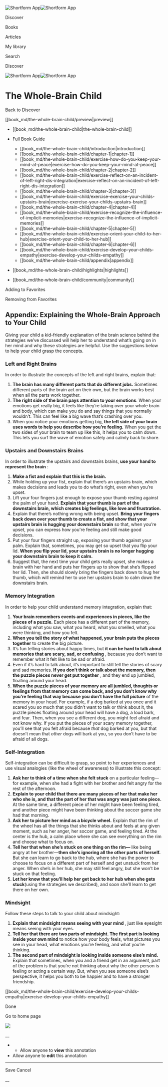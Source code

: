 ![Shortform App](/img/logo.36a2399e.svg)![Shortform App](/img/logo-dark.70c1b072.svg)

Discover

Books

Articles

My library

Search

Discover

![Shortform App](/img/logo.36a2399e.svg)![Shortform App](/img/logo-dark.70c1b072.svg)

# The Whole-Brain Child

Back to Discover

[[book_md/the-whole-brain-child/preview|preview]]

  * [[book_md/the-whole-brain-child|the-whole-brain-child]]
  * Full Book Guide

    * [[book_md/the-whole-brain-child/introduction|introduction]]
    * [[book_md/the-whole-brain-child/chapter-1|chapter-1]]
    * [[book_md/the-whole-brain-child/exercise-how-do-you-keep-your-mind-at-peace|exercise-how-do-you-keep-your-mind-at-peace]]
    * [[book_md/the-whole-brain-child/chapter-2|chapter-2]]
    * [[book_md/the-whole-brain-child/exercise-reflect-on-an-incident-of-left-right-dis-integration|exercise-reflect-on-an-incident-of-left-right-dis-integration]]
    * [[book_md/the-whole-brain-child/chapter-3|chapter-3]]
    * [[book_md/the-whole-brain-child/exercise-exercise-your-childs-upstairs-brain|exercise-exercise-your-childs-upstairs-brain]]
    * [[book_md/the-whole-brain-child/chapter-4|chapter-4]]
    * [[book_md/the-whole-brain-child/exercise-recognize-the-influence-of-implicit-memories|exercise-recognize-the-influence-of-implicit-memories]]
    * [[book_md/the-whole-brain-child/chapter-5|chapter-5]]
    * [[book_md/the-whole-brain-child/exercise-orient-your-child-to-her-hub|exercise-orient-your-child-to-her-hub]]
    * [[book_md/the-whole-brain-child/chapter-6|chapter-6]]
    * [[book_md/the-whole-brain-child/exercise-develop-your-childs-empathy|exercise-develop-your-childs-empathy]]
    * [[book_md/the-whole-brain-child/appendix|appendix]]
  * [[book_md/the-whole-brain-child/highlights|highlights]]
  * [[book_md/the-whole-brain-child/community|community]]



Adding to Favorites 

Removing from Favorites 

## Appendix: Explaining the Whole-Brain Approach to Your Child

Giving your child a kid-friendly explanation of the brain science behind the strategies we’ve discussed will help her to understand what’s going on in her mind and why these strategies are helpful. Use the suggestions below to help your child grasp the concepts.

### Left and Right Brains

In order to illustrate the concepts of the left and right brains, explain that:

  1. **The brain has many different parts that do different jobs.** Sometimes different parts of the brain act on their own, but the brain works best when all the parts work together. 
  2. **The right side of the brain pays attention to your emotions**. When your emotions get really big, it feels like they’re taking over your whole brain and body, which can make you do and say things that you normally wouldn’t. This can feel like a big wave that’s crashing over you. 
  3. When you notice your emotions getting big, **the left side of your brain uses words to help you describe how you’re feeling.** When you get the two sides of your brain to team up like this, it helps you to calm down. This lets you surf the wave of emotion safely and calmly back to shore.



### Upstairs and Downstairs Brains

In order to illustrate the upstairs and downstairs brains, **use your hand to represent the brain** :

  1. **Make a fist and explain that this is the brain.**
  2. While holding up your fist, explain that there’s an upstairs brain, which makes decisions and leads you to do what’s right, even when you’re upset. 
  3. Lift your four fingers just enough to expose your thumb resting against the palm of your hand. **Explain that your thumb is part of the downstairs brain, which creates big feelings, like love and frustration.**
  4. Explain that there’s nothing wrong with being upset. **Bring your fingers back down over your thumb to create a fist, and show that your upstairs brain is hugging your downstairs brain** so that, when you’re upset, you can express how you're feeling and still make good decisions.
  5. Put your four fingers straight up, exposing your thumb against your palm. Explain that, sometimes, you may get so upset that you flip your lid. **When you flip your lid, your upstairs brain is no longer hugging your downstairs brain to keep it calm.**
  6. Suggest that, the next time your child gets really upset, she makes a brain with her hand and puts her fingers up to show that she’s flipped her lid. Then, she should slowly bring the fingers back down to hug her thumb, which will remind her to use her upstairs brain to calm down the downstairs brain. 



### Memory Integration

In order to help your child understand memory integration, explain that:

  1. **Your brain remembers events and experiences in pieces, like the pieces of a puzzle.** Each piece has a different part of the memory, including what you saw, what you heard, what you smelled, what you were thinking, and how you felt. 
  2. **When you tell the story of what happened, your brain puts the pieces together** to create the big picture. 
  3. It’s fun telling stories about happy times, but **it can be hard to talk about memories that are scary, sad, or confusing** , because you don’t want to remember what it felt like to be sad or afraid.
  4. Even if it’s hard to talk about, it’s important to still tell the stories of scary and sad memories. **If you don’t think or talk about the memory, then the puzzle pieces never get put together** , and they end up jumbled, floating around your head. 
  5. **When the puzzle pieces of your memory are all jumbled, thoughts or feelings from that memory can come back, and you don’t know why you’re feeling that way because you don’t have the full picture** of the memory in your head. For example, if a dog barked at you once and it scared you so much that you didn’t want to talk or think about it, the puzzle pieces floating around your head will have a dog, a loud bark, and fear. Then, when you see a different dog, you might feel afraid and not know why. If you put the pieces of your scary memory together, you’ll see that you felt afraid because _that_ dog barked at you, but that doesn’t mean that _other_ dogs will bark at you, so you don’t have to be afraid of all dogs. 



### Self-Integration

Self-integration can be difficult to grasp, so point to her experiences and use visual analogies (like the wheel of awareness) to illustrate this concept:

  1. **Ask her to think of a time when she felt stuck** on a particular feeling—for example, when she had a fight with her brother and felt angry for the rest of the afternoon. 
  2. **Explain to your child that there are many pieces of her that make her who she is, and that the part of her that was angry was just one piece.** At the same time, a different piece of her might have been feeling tired, and another piece might have been thinking about the soccer game she had that morning. 
  3. **Ask her to picture her mind as a bicycle wheel.** Explain that the rim of the wheel has all the things that she thinks about and feels at any given moment, such as her anger, her soccer game, and feeling tired. At the center is the hub, a calm place where she can see everything on the rim and choose what to focus on.
  4. **Tell her that when she’s stuck on one thing on the rim—** like being angry at her brother—**then she’s ignoring all the other parts of herself.** But she can learn to go back to the hub, where she has the power to choose to focus on a different part of herself and get unstuck from her anger. When she’s in her hub, she may still feel angry, but she won’t be stuck on that feeling. 
  5. **Let her know that you’ll help her get back to her hub when she gets stuck**(using the strategies we described), and soon she’ll learn to get there on her own. 



### Mindsight

Follow these steps to talk to your child about mindsight:

  1. **Explain that mindsight means seeing with your mind** , just like eyesight means seeing with your eyes.
  2. **Tell her that there are two parts of mindsight. The first part is looking inside your own mind** to notice how your body feels, what pictures you see in your head, what emotions you’re feeling, and what you’re thinking. 
  3. **The second part of mindsight is looking inside someone else’s mind.** Explain that sometimes, when you and a friend get in an argument, part of the problem is that you’re not thinking about why the other person is feeling or acting a certain way. But, when you see someone else’s perspective, it helps you both to be happier and to have a stronger friendship. 



[[book_md/the-whole-brain-child/exercise-develop-your-childs-empathy|exercise-develop-your-childs-empathy]]

Done

Go to home page 

![](https://bat.bing.com/action/0?ti=56018282&Ver=2&mid=74bd5f14-7b41-4d57-bd7c-a471d5398b0f&sid=48a964a0642711eeb2d9b36fc717f5e2&vid=48a9a1e0642711eebeaf23361361f0d4&vids=0&msclkid=N&pi=0&lg=en-US&sw=800&sh=600&sc=24&nwd=1&tl=Shortform%20%7C%20Book&p=https%3A%2F%2Fwww.shortform.com%2Fapp%2Fbook%2Fthe-whole-brain-child%2Fappendix&r=&lt=1093&evt=pageLoad&sv=1&rn=946642)

__

  *   * Allow anyone to **view** this annotation
  * Allow anyone to **edit** this annotation



* * *

Save Cancel

__



